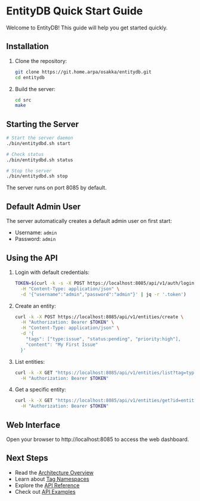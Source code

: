 # EntityDB Quick Start Guide

Welcome to EntityDB! This guide will help you get started quickly.

## Installation

1. Clone the repository:
   ```bash
   git clone https://git.home.arpa/osakka/entitydb.git
   cd entitydb
   ```

2. Build the server:
   ```bash
   cd src
   make
   ```

## Starting the Server

```bash
# Start the server daemon
./bin/entitydbd.sh start

# Check status
./bin/entitydbd.sh status

# Stop the server
./bin/entitydbd.sh stop
```

The server runs on port 8085 by default.

## Default Admin User

The server automatically creates a default admin user on first start:
- Username: `admin`
- Password: `admin`

## Using the API

1. Login with default credentials:
   ```bash
   TOKEN=$(curl -k -s -X POST https://localhost:8085/api/v1/auth/login \
     -H "Content-Type: application/json" \
     -d '{"username":"admin","password":"admin"}' | jq -r '.token')
   ```

2. Create an entity:
   ```bash
   curl -k -X POST https://localhost:8085/api/v1/entities/create \
     -H "Authorization: Bearer $TOKEN" \
     -H "Content-Type: application/json" \
     -d '{
       "tags": ["type:issue", "status:pending", "priority:high"],
       "content": "My First Issue"
     }'
   ```

3. List entities:
   ```bash
   curl -k -X GET "https://localhost:8085/api/v1/entities/list?tag=type:issue" \
     -H "Authorization: Bearer $TOKEN"
   ```

4. Get a specific entity:
   ```bash
   curl -k -X GET "https://localhost:8085/api/v1/entities/get?id=entity_123" \
     -H "Authorization: Bearer $TOKEN"
   ```

## Web Interface

Open your browser to http://localhost:8085 to access the web dashboard.

## Next Steps

- Read the [Architecture Overview](../architecture/overview.md)
- Learn about [Tag Namespaces](../architecture/tags.md)
- Explore the [API Reference](../api/entities.md)
- Check out [API Examples](../api/examples.md)